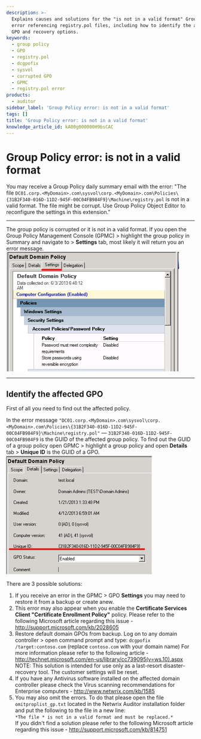 ```yaml
---
description: >-
  Explains causes and solutions for the "is not in a valid format" Group Policy
  error referencing registry.pol files, including how to identify the affected
  GPO and recovery options.
keywords:
  - group policy
  - GPO
  - registry.pol
  - dcgpofix
  - sysvol
  - corrupted GPO
  - GPMC
  - registry.pol error
products:
  - auditor
sidebar_label: 'Group Policy error: is not in a valid format'
tags: []
title: 'Group Policy error: is not in a valid format'
knowledge_article_id: kA00g000000H9bsCAC
---
```


# Group Policy error: is not in a valid format

You may receive a Group Policy daily summary email with the error: "The file `DC01.corp.<MyDomain>.com\sysvol\corp.<MyDomain>.com\Policies\{31B2F340-016D-11D2-945F-00C04FB984F9}\Machine\registry.pol` is not in a valid format. The file might be corrupt. Use Group Policy Object Editor to reconfigure the settings in this extension."

---

The group policy is corrupted or it is not in a valid format. If you open the Group Policy Management Console (GPMC) > highlight the group policy in Summary and navigate to > **Settings** tab, most likely it will return you an error message.  
![Settings](images/ka04u000000HcUd_0EM7000000051OC.png)

---

## Identify the affected GPO

First of all you need to find out the affected policy.

In the error message `"DC01.corp.<MyDomain>.com\sysvol\corp.<MyDomain>.com\Policies\{31B2F340-016D-11D2-945F-00C04FB984F9}\Machine\registry.pol"` — `31B2F340-016D-11D2-945F-00C04FB984F9` is the GUID of the affected group policy. To find out the GUID of a group policy open GPMC > highlight a group policy and open **Details** tab > **Unique ID** is the GUID of a GPO.  
![GUID GPO](images/ka04u000000HcUd_0EM7000000051O7.png)

There are 3 possible solutions:

1. If you receive an error in the GPMC > GPO **Settings** you may need to restore it from a backup or create anew.
2. This error may also appear when you enable the **Certificate Services Client "Certificate Enrollment Policy"** policy. Please refer to the following Microsoft article regarding this issue - http://support.microsoft.com/kb/2028605
3. Restore default domain GPOs from backup. Log on to any domain controller > open command prompt and type: `dcgpofix /target:contoso.com` (replace `contoso.com` with your domain name) For more information please refer to the following article - http://technet.microsoft.com/en-us/library/cc739095(v=ws.10).aspx  
   NOTE: This solution is intended for use only as a last-resort disaster-recovery tool. The customer settings will be reset.
4. If you have any Antivirus software installed on the affected domain controller please check the Virus scanning recommendations for Enterprise computers - http://www.netwrix.com/kb/1585
5. You may also omit the errors. To do that please open the file `omitproplist_gp.txt` located in the Netwrix Auditor installation folder and put the following to the file in a new line:  
   `*The file * is not in a valid format and must be replaced.*`  
   If you didn't find a solution please refer to the following Microsoft article regarding this issue - http://support.microsoft.com/kb/814751

<div id="cke_pastebin" style="width: 1px;height: 1px;"> </div>
